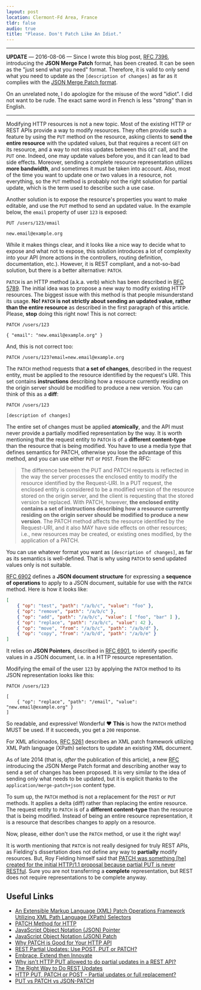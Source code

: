 ```yaml
---
layout: post
location: Clermont-Fd Area, France
tldr: false
audio: true
title: "Please. Don't Patch Like An Idiot."
---
```


<style>
  .language-http .err {
    color: #bf616a!important;
    background: none!important;
  }
</style>

---

**UPDATE** — 2016-08-06 — Since I wrote this blog post, [RFC
7396](https://tools.ietf.org/html/rfc7396), introducing the **JSON Merge Patch**
format, has been created. It can be seen as the "just send what you need"
format. Therefore, it is valid to only send what you need to update as the
`[description of changes]` as far as it complies with the [JSON Merge Patch
format](https://tools.ietf.org/html/rfc7396).

On an unrelated note, I do apologize for the misuse of the word "idiot". I did
not want to be rude. The exact same word in French is less "strong" than in
English.

---

Modifying HTTP resources is not a new topic. Most of the existing HTTP or REST
APIs provide a way to modify resources. They often provide such a feature by
using the `PUT` method on the resource, asking clients to **send the entire
resource** with the updated values, but that requires a recent `GET` on its
resource, and a way to not miss updates between this `GET` call, and the `PUT`
one. Indeed, one may update values before you, and it can lead to bad side
effects. Moreover, sending a complete resource representation utilizes **more
bandwidth**, and sometimes it must be taken into account. Also, most of the time
you want to update one or two values in a resource, not everything, so the `PUT`
method is probably not the right solution for partial update, which is the term
used to describe such a use case.

Another solution is to expose the resource's properties you want to make
editable, and use the `PUT` method to send an updated value. In the example
below, the `email` property of user `123` is exposed:

```http
PUT /users/123/email

new.email@example.org
```

While it makes things clear, and it looks like a nice way to decide what to
expose and what not to expose, this solution introduces a lot of complexity
into your API (more actions in the controllers, routing definition,
documentation, etc.). However, it is REST compliant, and a not-so-bad solution,
but there is a better alternative: `PATCH`.

`PATCH` is an HTTP method (a.k.a. verb) which has been described in [RFC
5789](https://tools.ietf.org/html/rfc5789). The initial idea was to propose a
new way to modify existing HTTP resources. The biggest issue with this method is
that people misunderstand its usage. **No! `PATCH` is not **strictly** about
sending an updated value, rather than the entire resource** as described in the
first paragraph of this article. Please, **stop** doing this right now! This is
not correct:

```http
PATCH /users/123

{ "email": "new.email@example.org" }
```

And, this is not correct too:

```http
PATCH /users/123?email=new.email@example.org
```

The `PATCH` method requests that **a set of changes**, described in the request
entity, must be applied to the resource identified by the request's URI. This
set contains **instructions** describing how a resource currently residing on
the origin server should be modified to produce a new version. You can think of
this as a **diff**:

```http
PATCH /users/123

[description of changes]
```

The entire set of changes must be applied **atomically**, and the API must never
provide a partially modified representation by the way. It is worth mentioning
that the request entity to `PATCH` is of a **different content-type** than the
resource that is being modified.  You have to use a media type that defines
semantics for PATCH, otherwise you lose the advantage of this method, and you
can use either `PUT` or `POST`. From the RFC:

> The difference between the PUT and PATCH requests is reflected in the way the
> server processes the enclosed entity to modify the resource identified by the
> Request-URI. In a PUT request, the enclosed entity is considered to be a
> modified version of the resource stored on the origin server, and the client is
> requesting that the stored version be replaced. With PATCH, however, **the
> enclosed entity contains a set of instructions describing how a resource
> currently residing on the origin server should be modified to produce a new
> version**. The PATCH method affects the resource identified by the Request-URI,
> and it also MAY have side effects on other resources; i.e., new resources may be
> created, or existing ones modified, by the application of a PATCH.

You can use whatever format you want as `[description of changes]`, as far as its
semantics is well-defined. That is why using `PATCH` to send updated values only
is not suitable.

[RFC 6902](http://tools.ietf.org/html/rfc6902) defines a **JSON document
structure** for expressing a **sequence of operations** to apply to a JSON
document, suitable for use with the `PATCH` method. Here is how it looks like:

```json
[
    { "op": "test", "path": "/a/b/c", "value": "foo" },
    { "op": "remove", "path": "/a/b/c" },
    { "op": "add", "path": "/a/b/c", "value": [ "foo", "bar" ] },
    { "op": "replace", "path": "/a/b/c", "value": 42 },
    { "op": "move", "from": "/a/b/c", "path": "/a/b/d" },
    { "op": "copy", "from": "/a/b/d", "path": "/a/b/e" }
]
```

It relies on **JSON Pointers**, described in [RFC
6901](http://tools.ietf.org/html/rfc6901), to identify specific values in a JSON
document, i.e. in a HTTP resource representation.

Modifying the email of the user `123` by applying the `PATCH` method to its JSON
representation looks like this:

```http
PATCH /users/123

[
    { "op": "replace", "path": "/email", "value": "new.email@example.org" }
]
```

So readable, and expressive! Wonderful &hearts; **This** is how the `PATCH`
method MUST be used.  If it succeeds, you get a `200` response.

For XML aficionados, [RFC 5261](http://tools.ietf.org/html/rfc5261) describes an
XML patch framework utilizing XML Path language (XPath) selectors to update an
existing XML document.

As of late 2014 (that is, _after_ the publication of this article), a new
[RFC](https://tools.ietf.org/html/rfc7396) introducing the JSON Merge Patch
format and describing another way to send a set of changes has been proposed. It
is very similar to the idea of sending only what needs to be updated, but it is
explicit thanks to the `application/merge-patch+json` content type.

To sum up, the `PATCH` method is not a replacement for the `POST` or `PUT`
methods. It applies a delta (diff) rather than replacing the entire resource.
The request entity to `PATCH` is of a **different content-type** than the
resource that is being modified. Instead of being an entire resource
representation, it is a resource that describes changes to apply on a resource.

Now, please, either don't use the `PATCH` method, or use it the right way!

It is worth mentioning that `PATCH` is not really designed for truly REST APIs,
as Fielding's dissertation does not define any way to **partially** modify
resources. But, Roy Fielding himself said that
[PATCH was something \[he\] created for the initial HTTP/1.1 proposal because partial
PUT is never RESTful](https://twitter.com/fielding/status/275471320685367296).
Sure you are not transferring a **complete** representation, but REST does not
require representations to be complete anyway.


Useful Links
------------

* [An Extensible Markup Language (XML) Patch Operations Framework Utilizing XML
  Path Language (XPath) Selectors](http://tools.ietf.org/html/rfc5261)
* [PATCH Method for HTTP](https://tools.ietf.org/html/rfc5789)
* [JavaScript Object Notation (JSON) Pointer](http://tools.ietf.org/html/rfc6901)
* [JavaScript Object Notation (JSON) Patch](http://tools.ietf.org/html/rfc6902)
* [Why PATCH is Good for Your HTTP API](http://www.mnot.net/blog/2012/09/05/patch)
* [REST Partial Updates: Use POST, PUT or
  PATCH?](http://jasonsirota.com/rest-partial-updates-use-post-put-or-patch)
* [Embrace, Extend then
  Innovate](http://intertwingly.net/blog/2008/02/15/Embrace-Extend-then-Innovate)
* [Why isn't HTTP PUT allowed to do partial updates in a REST
  API?](http://stackoverflow.com/questions/19732423/why-isnt-http-put-allowed-to-do-partial-updates-in-a-rest-api)
* [The Right Way to Do REST
  Updates](http://blog.earaya.com/blog/2013/05/30/the-right-way-to-do-rest-updates/)
* [HTTP PUT, PATCH or POST - Partial updates or full
  replacement?](http://soabits.blogspot.fr/2013/01/http-put-patch-or-post-partial-updates.html)
* [PUT vs PATCH vs
JSON-PATCH](https://philsturgeon.uk/api/2016/05/03/put-vs-patch-vs-json-patch/)
